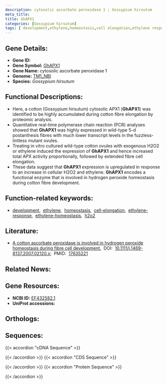 ```yaml
---
description: cytosolic ascorbate peroxidase 1 ; Gossypium hirsutum
meta_title:
title: GhAPX1
categories: [Gossypium hirsutum]
tags: [ development,ethylene,homeostasis,cell elongation,ethylene response,ethylene homeostasis,h2o2 ]
---
```


## Gene Details:
- **Gene ID:** []()
- **Gene Symbol:** <u>GhAPX1</u>
- **Gene Name:** cytosolic ascorbate peroxidase 1
- **Genome:** [TM1_NBI](https://yanglab.hzau.edu.cn/CottonMD/download.1)
- **Species:** *Gossypium hirsutum*

## Functional Descriptions:
   - Here, a cotton (Gossypium hirsutum) cytosolic APX1 (**GhAPX1**) was identified to be highly accumulated during cotton fibre elongation by proteomic analysis.
   - Quantitative real-time polymerase chain reaction (PCR) analyses showed that **GhAPX1** was highly expressed in wild-type 5-d postanthesis fibres with much lower transcript levels in the fuzzless-lintless mutant ovules.
   - Treating in vitro cultured wild-type cotton ovules with exogenous H2O2 or ethylene induced the expression of **GhAPX1** and hence increased total APX activity proportionally, followed by extended fibre cell elongation.
   - These data suggest that **GhAPX1** expression is upregulated in response to an increase in cellular H2O2 and ethylene. **GhAPX1** encodes a functional enzyme that is involved in hydrogen peroxide homeostasis during cotton fibre development.

## Function-related keywords:
   - [development](/tags/development/),&nbsp;&nbsp;[ethylene](/tags/ethylene/),&nbsp;&nbsp;[homeostasis](/tags/homeostasis/),&nbsp;&nbsp;[cell-elongation](/tags/cell-elongation/),&nbsp;&nbsp;[ethylene-response](/tags/ethylene-response/),&nbsp;&nbsp;[ethylene-homeostasis](/tags/ethylene-homeostasis/),&nbsp;&nbsp;[h2o2](/tags/h2o2/)

## Literature:
   - [A cotton ascorbate peroxidase is involved in hydrogen peroxide homeostasis during fibre cell development.](https://doi.org/10.1111/j.1469-8137.2007.02120.x)&nbsp;&nbsp;DOI:&nbsp;&nbsp;[10.1111/j.1469-8137.2007.02120.x](https://doi.org/10.1111/j.1469-8137.2007.02120.x);&nbsp;&nbsp;PMID:&nbsp;&nbsp;[17635221](https://pubmed.ncbi.nlm.nih.gov/17635221/)

## Related News:

## Gene Resources:
- **NCBI ID:**  [EF432582.1](https://www.ncbi.nlm.nih.gov/gene/?term=EF432582.1)
- **UniProt accessions:**  [](https://www.uniprot.org/uniprotkb//entry)

## Orthologs:

## Sequences:
{{< accordion "cDNA Sequence" >}}

{{< /accordion >}}
{{< accordion "CDS Sequence" >}}

{{< /accordion >}}
{{< accordion "Protein Sequence" >}}

{{< /accordion >}}
